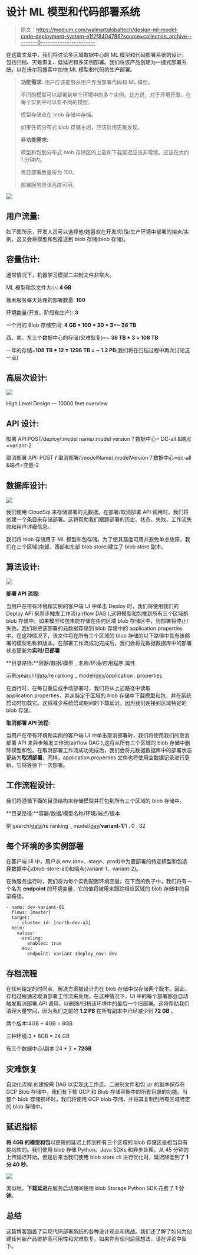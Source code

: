 # 设计 ML 模型和代码部署系统

> 原文：<https://medium.com/walmartglobaltech/design-ml-model-code-deployment-system-e1f2f8404786?source=collection_archive---------0----------------------->

在这篇文章中，我们将讨论多区域数据中心的 ML 模型和代码部署系统的设计，包括归档、灾难恢复、低延迟和多实例部署。我们将该产品创建为一键式部署系统，以在沃尔玛搜索中加快 ML 模型和代码的生产部署。

> **功能需求:**
> 用户应该能够从用户界面部署代码和 ML 模型。
> 
> 不同的模型可以部署到单个环境中的多个实例。比方说，对于环境开发，在每个实例中可以有不同的模型。
> 
> 模型存储应在 blob 存储中存档。
> 
> 如果任何分布式 blob 存储关闭，应该启用灾难发现。
> 
> **非功能需求:**
> 
> 模型和包到分布式 blob 存储区的上载和下载延迟应该非常低。应该在大约 1 分钟内。
> 
> 每日部署数量将为 100。
> 
> 部署服务应该高度可用。

![](img/e63a9ef60f8752aebf74bd71769a6601.png)

## 用户流量:

如下图所示，开发人员可以选择他/她喜欢在开发/阶段/生产环境中部署的端点/实例。这又会将模型和包推送到 blob 存储(blob 存储)。

## **容量估计:**

通常情况下，机器学习模型二进制文件非常大。

ML 模型和包文件大小: **4 GB**

搜索服务每天处理的部署数量: **100**

环境数量(开发、阶段和生产): **3**

一个月的 Blob 存储空间: **4 GB * 100 * 30 * 3=~ 36 TB**

西、南、东三个数据中心的存储(灾难恢复)=~ **36 TB * 3 = 108 TB**

一年的存储=**108 TB * 12 = 1296 TB = ~ 1.2 PB**(我们将在归档过程中再次讨论这一点)

## **高层次设计:**

![](img/133460affcf9e5a38d8505d621f363da.png)

High Level Design — 10000 feet overview

## API 设计:

部署 API:POST/deploy/:model name/:model version？数据中心= DC-all &端点=variant-2

取消部署 API: POST **/** 取消部署/:modelName/:modelVersion？数据中心=dc-all &端点=变量-2

## **数据库设计:**

![](img/e84b7e66708333a3957d4d9221b3e9ae.png)

我们使用 CloudSql 来存储部署的元数据。在部署/取消部署 API 调用时，我们将创建一个条目来存储部署。这将帮助我们跟踪部署的历史、状态、失败、工作流失败和用户详细信息。

我们将 blob 存储用于 ML 模型和包存储。为了使其高度可用并避免单点故障，我们在三个区域(南部、西部和东部 blob store)建立了 blob store 副本。

## **算法设计:**

![](img/9be2af974b0ae8087a01000bbc952f10.png)

**部署 API 流程:**

当用户在带有环境和实例的客户端 UI 中单击 Deploy 时，我们将使用我们的 Deploy API 来异步触发工作流(airflow DAG ),这将模型和包推到所有三个区域的 blob 存储中。如果模型和包未能存储在任何区域 blob 存储区中，则部署将停止/失败。我们将把该部署的元数据存储到 blob 存储中的 application.properties 中。在这种情况下，该文件将在所有三个区域的 blob 存储的以下路径中具有该部署的模型名称和版本。在部署工作流成功完成后，我们会将元数据数据库中的部署状态更新为**实时/已部署**

**目录路径:**容器/数据/模型 _ 名称/环境/应用程序.属性

示例:[s](https://portal.azure.com/)earch/[data](https://portal.azure.com/)/re ranking _ model/[dev](https://portal.azure.com/)/application . properties

在运行时，在每日重启或手动部署时，我们将从上述路径中读取 application.properties，并从特定于区域的 blob 存储中下载模型和包，并在系统启动时加载它。这将减少系统启动期间的下载延迟，因为我们连接到区域特定的 blob 存储。

**取消部署 API 流程:**

当用户在带有环境和实例的客户端 UI 中单击取消部署时，我们将使用我们的取消部署 API 来异步触发工作流(airflow DAG ),这将从所有三个区域的 blob 存储中删除模型和包。在取消部署工作流成功完成后，我们会将元数据数据库中的部署状态更新为**取消部署**。同样，application.properties 文件也将使用空数据记录进行更新，它将等待下一次部署。

## 工作流程设计:

我们将遵循下面的目录结构来存储模型并打包到所有三个区域的 blob 存储中。

**目录路径:**容器/数据/模型名称/环境/端点/版本

例:[s](https://portal.azure.com/)earch/[data](https://portal.azure.com/)/re ranking _ model/[dev](https://portal.azure.com/)/**variant-1**/1 . 0 . 32

## 每个环境的多实例部署

在客户端 UI 中，用户从 env (dev、stage、prod)中为要部署的特定模型和包选择数据中心(blob-store-all)和端点(variant-1、variant-2)。

在微服务运行时，我们将为每个实例配置环境变量。在下面的例子中，我们将有一个名为 **endpoint** 的环境变量，它的值将被用来跟踪相应区域的 blob 存储中的目录路径。

```
- name: dev-variant-01
  flows: [master]
  target:
    - cluster_id: [north-dev-a3]
  helm:
    values:
      scaling:
        enabled: true
      env:
        endpoint: variant-1deploy_env: dev
```

## **存档流程**

在任何给定的时间点，解决方案被设计为在 blob 存储中仅存储两个版本。因此，存档过程通过取消部署工作流来处理。在这种情况下，UI 中的每个部署都会自动触发取消部署 API 调用，以删除/归档该环境中的最后一个旧部署。这将帮助我们清理大量空间，因为我们之前的 **1.2 PB** 在所有副本中已经减少到 **72 GB** 。

两个版本:4GB + 4GB = 8GB

三种环境:3 * 8GB = 24 GB

有三个数据中心/副本:24 * 3 = **72GB**

## 灾难恢复

自动化流程:创建按需 DAG 以实现此工作流。二进制文件和包 jar 的副本保存在 GCP Blob 存储中。我们有下载 GCP 和 Blob 存储容器中的所有目录的功能。当整个 blob 存储损坏时，我们将使用 GCP blob 存储，并将其复制到所有区域特定的 blob 存储中。

## **延迟指标**

**将 4GB 的模型和包**以更短的延迟上传到所有三个区域的 blob 存储区是相当具有挑战性的。我们使用 blob 存储 Python、Java SDKs 和异步处理，从 45 分钟的上传延迟开始。但是后来当我们使用 blob store cli 进行优化时，延迟降低到了 **1 分 40 秒**。

![](img/cb133b82dcf62c3aba7d5a6dcedc2b03.png)

类似地，**下载延迟**在服务启动期间使用 blob Storage Python SDK 花费了 **1 分钟**。

## **总结**

这篇博客涵盖了实现代码部署系统的各种设计观点和挑战。我们还了解了如何为创建任何新产品维护高可用性和灾难恢复。如果你有任何后续想法，请在评论中留下。